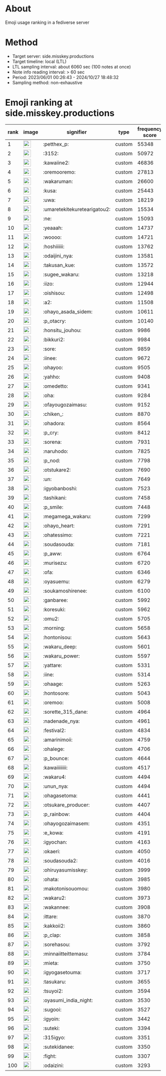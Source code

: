 # About
Emoji usage ranking in a fediverse server

# Method
- Target server: side.misskey.productions
- Target timeline: local (LTL)
- LTL sampling interval: about 6060 sec (100 notes at once)
- Note info reading interval: > 60 sec
- Period: 2023/06/01 00:26:43 - 2024/10/27 18:48:32 
- Sampling method: non-exhaustive

# Emoji ranking at side.misskey.productions

|rank|image|signifier|type|frequency score|
|----|----|----|----|----|
|1|<img height="24" src="https://side.misskey.productions/emoji/petthex_p.webp">|:petthex_p:|custom|55348|
|2|<img height="24" src="https://side.misskey.productions/emoji/3152.webp">|:3152:|custom|50972|
|3|<img height="24" src="https://side.misskey.productions/emoji/kawaiine2.webp">|:kawaiine2:|custom|46836|
|4|<img height="24" src="https://side.misskey.productions/emoji/oremooremo.webp">|:oremooremo:|custom|27813|
|5|<img height="24" src="https://side.misskey.productions/emoji/wakaruman.webp">|:wakaruman:|custom|26600|
|6|<img height="24" src="https://side.misskey.productions/emoji/kusa.webp">|:kusa:|custom|25443|
|7|<img height="24" src="https://side.misskey.productions/emoji/uwa.webp">|:uwa:|custom|18219|
|8|<img height="24" src="https://side.misskey.productions/emoji/umaretekitekuretearigatou2.webp">|:umaretekitekuretearigatou2:|custom|15534|
|9|<img height="24" src="https://side.misskey.productions/emoji/ne.webp">|:ne:|custom|15093|
|10|<img height="24" src="https://side.misskey.productions/emoji/yeaaah.webp">|:yeaaah:|custom|14737|
|11|<img height="24" src="https://side.misskey.productions/emoji/woooo.webp">|:woooo:|custom|14721|
|12|<img height="24" src="https://side.misskey.productions/emoji/hoshiiiiii.webp">|:hoshiiiiii:|custom|13762|
|13|<img height="24" src="https://side.misskey.productions/emoji/odaijini_nya.webp">|:odaijini_nya:|custom|13581|
|14|<img height="24" src="https://side.misskey.productions/emoji/takusan_kue.webp">|:takusan_kue:|custom|13572|
|15|<img height="24" src="https://side.misskey.productions/emoji/sugee_wakaru.webp">|:sugee_wakaru:|custom|13218|
|16|<img height="24" src="https://side.misskey.productions/emoji/iizo.webp">|:iizo:|custom|12944|
|17|<img height="24" src="https://side.misskey.productions/emoji/oishisou.webp">|:oishisou:|custom|12498|
|18|<img height="24" src="https://side.misskey.productions/emoji/a2.webp">|:a2:|custom|11508|
|19|<img height="24" src="https://side.misskey.productions/emoji/ohayo_asada_sidem.webp">|:ohayo_asada_sidem:|custom|10611|
|20|<img height="24" src="https://side.misskey.productions/emoji/p_otacry.webp">|:p_otacry:|custom|10140|
|21|<img height="24" src="https://side.misskey.productions/emoji/honsitu_jouhou.webp">|:honsitu_jouhou:|custom|9986|
|22|<img height="24" src="https://side.misskey.productions/emoji/bikkuri2.webp">|:bikkuri2:|custom|9984|
|23|<img height="24" src="https://side.misskey.productions/emoji/sore.webp">|:sore:|custom|9859|
|24|<img height="24" src="https://side.misskey.productions/emoji/iinee.webp">|:iinee:|custom|9672|
|25|<img height="24" src="https://side.misskey.productions/emoji/ohayoo.webp">|:ohayoo:|custom|9505|
|26|<img height="24" src="https://side.misskey.productions/emoji/yahho.webp">|:yahho:|custom|9408|
|27|<img height="24" src="https://side.misskey.productions/emoji/omedetto.webp">|:omedetto:|custom|9341|
|28|<img height="24" src="https://side.misskey.productions/emoji/oha.webp">|:oha:|custom|9284|
|29|<img height="24" src="https://side.misskey.productions/emoji/ofayougozaimasu.webp">|:ofayougozaimasu:|custom|9152|
|30|<img height="24" src="https://side.misskey.productions/emoji/chiken_.webp">|:chiken_:|custom|8870|
|31|<img height="24" src="https://side.misskey.productions/emoji/ohadora.webp">|:ohadora:|custom|8564|
|32|<img height="24" src="https://side.misskey.productions/emoji/p_cry.webp">|:p_cry:|custom|8412|
|33|<img height="24" src="https://side.misskey.productions/emoji/sorena.webp">|:sorena:|custom|7931|
|34|<img height="24" src="https://side.misskey.productions/emoji/naruhodo.webp">|:naruhodo:|custom|7825|
|35|<img height="24" src="https://side.misskey.productions/emoji/p_nod.webp">|:p_nod:|custom|7798|
|36|<img height="24" src="https://side.misskey.productions/emoji/otstukare2.webp">|:otstukare2:|custom|7690|
|37|<img height="24" src="https://side.misskey.productions/emoji/un.webp">|:un:|custom|7649|
|38|<img height="24" src="https://side.misskey.productions/emoji/igyobanboshi.webp">|:igyobanboshi:|custom|7523|
|39|<img height="24" src="https://side.misskey.productions/emoji/tashikani.webp">|:tashikani:|custom|7458|
|40|<img height="24" src="https://side.misskey.productions/emoji/p_smile.webp">|:p_smile:|custom|7448|
|41|<img height="24" src="https://side.misskey.productions/emoji/megamega_wakaru.webp">|:megamega_wakaru:|custom|7299|
|42|<img height="24" src="https://side.misskey.productions/emoji/ohayo_heart.webp">|:ohayo_heart:|custom|7291|
|43|<img height="24" src="https://side.misskey.productions/emoji/ohatessimo.webp">|:ohatessimo:|custom|7221|
|44|<img height="24" src="https://side.misskey.productions/emoji/soudasouda.webp">|:soudasouda:|custom|7181|
|45|<img height="24" src="https://side.misskey.productions/emoji/p_aww.webp">|:p_aww:|custom|6764|
|46|<img height="24" src="https://side.misskey.productions/emoji/murisezu.webp">|:murisezu:|custom|6720|
|47|<img height="24" src="https://side.misskey.productions/emoji/ofa.webp">|:ofa:|custom|6346|
|48|<img height="24" src="https://side.misskey.productions/emoji/oyasuemu.webp">|:oyasuemu:|custom|6279|
|49|<img height="24" src="https://side.misskey.productions/emoji/soukamoshirenee.webp">|:soukamoshirenee:|custom|6100|
|50|<img height="24" src="https://side.misskey.productions/emoji/ganbaree.webp">|:ganbaree:|custom|5992|
|51|<img height="24" src="https://side.misskey.productions/emoji/koresuki.webp">|:koresuki:|custom|5962|
|52|<img height="24" src="https://side.misskey.productions/emoji/omu2.webp">|:omu2:|custom|5705|
|53|<img height="24" src="https://side.misskey.productions/emoji/morning.webp">|:morning:|custom|5658|
|54|<img height="24" src="https://side.misskey.productions/emoji/hontonisou.webp">|:hontonisou:|custom|5643|
|55|<img height="24" src="https://side.misskey.productions/emoji/wakaru_deep.webp">|:wakaru_deep:|custom|5601|
|56|<img height="24" src="https://side.misskey.productions/emoji/wakaru_power.webp">|:wakaru_power:|custom|5597|
|57|<img height="24" src="https://side.misskey.productions/emoji/yattare.webp">|:yattare:|custom|5331|
|58|<img height="24" src="https://side.misskey.productions/emoji/iine.webp">|:iine:|custom|5314|
|59|<img height="24" src="https://side.misskey.productions/emoji/ohaage.webp">|:ohaage:|custom|5263|
|60|<img height="24" src="https://side.misskey.productions/emoji/hontosore.webp">|:hontosore:|custom|5043|
|61|<img height="24" src="https://side.misskey.productions/emoji/oremoo.webp">|:oremoo:|custom|5008|
|62|<img height="24" src="https://side.misskey.productions/emoji/sorette_315_dane.webp">|:sorette_315_dane:|custom|4964|
|63|<img height="24" src="https://side.misskey.productions/emoji/nadenade_nya.webp">|:nadenade_nya:|custom|4961|
|64|<img height="24" src="https://side.misskey.productions/emoji/festival2.webp">|:festival2:|custom|4834|
|65|<img height="24" src="https://side.misskey.productions/emoji/amarinimoii.webp">|:amarinimoii:|custom|4759|
|66|<img height="24" src="https://side.misskey.productions/emoji/ohalege.webp">|:ohalege:|custom|4706|
|67|<img height="24" src="https://side.misskey.productions/emoji/p_bounce.webp">|:p_bounce:|custom|4644|
|68|<img height="24" src="https://side.misskey.productions/emoji/kawaiiiiiiii.webp">|:kawaiiiiiiii:|custom|4517|
|69|<img height="24" src="https://side.misskey.productions/emoji/wakaru4.webp">|:wakaru4:|custom|4494|
|70|<img height="24" src="https://side.misskey.productions/emoji/unun_nya.webp">|:unun_nya:|custom|4494|
|71|<img height="24" src="https://side.misskey.productions/emoji/ohagasetoma.webp">|:ohagasetoma:|custom|4441|
|72|<img height="24" src="https://side.misskey.productions/emoji/otsukare_producer.webp">|:otsukare_producer:|custom|4407|
|73|<img height="24" src="https://side.misskey.productions/emoji/p_rainbow.webp">|:p_rainbow:|custom|4404|
|74|<img height="24" src="https://side.misskey.productions/emoji/ohayogozaimasem.webp">|:ohayogozaimasem:|custom|4351|
|75|<img height="24" src="https://side.misskey.productions/emoji/e_kowa.webp">|:e_kowa:|custom|4191|
|76|<img height="24" src="https://side.misskey.productions/emoji/igyochan.webp">|:igyochan:|custom|4163|
|77|<img height="24" src="https://side.misskey.productions/emoji/okaeri.webp">|:okaeri:|custom|4050|
|78|<img height="24" src="https://side.misskey.productions/emoji/soudasouda2.webp">|:soudasouda2:|custom|4016|
|79|<img height="24" src="https://side.misskey.productions/emoji/ohiruyasumisskey.webp">|:ohiruyasumisskey:|custom|3999|
|80|<img height="24" src="https://side.misskey.productions/emoji/ohata.webp">|:ohata:|custom|3985|
|81|<img height="24" src="https://side.misskey.productions/emoji/makotonisouomou.webp">|:makotonisouomou:|custom|3980|
|82|<img height="24" src="https://side.misskey.productions/emoji/wakaru2.webp">|:wakaru2:|custom|3973|
|83|<img height="24" src="https://side.misskey.productions/emoji/wakannee.webp">|:wakannee:|custom|3908|
|84|<img height="24" src="https://side.misskey.productions/emoji/ittare.webp">|:ittare:|custom|3870|
|85|<img height="24" src="https://side.misskey.productions/emoji/kakkoii2.webp">|:kakkoii2:|custom|3860|
|86|<img height="24" src="https://side.misskey.productions/emoji/p_clap.webp">|:p_clap:|custom|3858|
|87|<img height="24" src="https://side.misskey.productions/emoji/sorehasou.webp">|:sorehasou:|custom|3792|
|88|<img height="24" src="https://side.misskey.productions/emoji/minnaiitteittemasu.webp">|:minnaiitteittemasu:|custom|3784|
|89|<img height="24" src="https://side.misskey.productions/emoji/mieta.webp">|:mieta:|custom|3750|
|90|<img height="24" src="https://side.misskey.productions/emoji/igyogasetouma.webp">|:igyogasetouma:|custom|3717|
|91|<img height="24" src="https://side.misskey.productions/emoji/tasukaru.webp">|:tasukaru:|custom|3655|
|92|<img height="24" src="https://side.misskey.productions/emoji/tsuyoi2.webp">|:tsuyoi2:|custom|3594|
|93|<img height="24" src="https://side.misskey.productions/emoji/oyasumi_india_night.webp">|:oyasumi_india_night:|custom|3530|
|94|<img height="24" src="https://side.misskey.productions/emoji/sugooi.webp">|:sugooi:|custom|3527|
|95|<img height="24" src="https://side.misskey.productions/emoji/igyoin.webp">|:igyoin:|custom|3442|
|96|<img height="24" src="https://side.misskey.productions/emoji/suteki.webp">|:suteki:|custom|3394|
|97|<img height="24" src="https://side.misskey.productions/emoji/315igyo.webp">|:315igyo:|custom|3351|
|98|<img height="24" src="https://side.misskey.productions/emoji/sutekidanee.webp">|:sutekidanee:|custom|3350|
|99|<img height="24" src="https://side.misskey.productions/emoji/fight.webp">|:fight:|custom|3307|
|100|<img height="24" src="https://side.misskey.productions/emoji/odaizini.webp">|:odaizini:|custom|3293|
